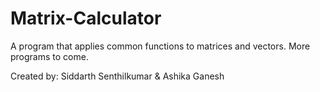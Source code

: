 # Matrix-Calculator
A program that applies common functions to matrices and vectors.
More programs to come.

Created by: Siddarth Senthilkumar & Ashika Ganesh